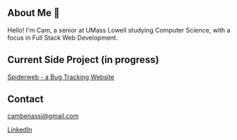 ## About Me 👋

Hello! I'm Cam, a senior at UMass Lowell studying Computer Science, with a focus in Full Stack Web Development.

## Current Side Project (in progress)
[Spiderweb - a Bug Tracking Website](https://bitbucket.org/cambenassi/spiderweb/src/main/)

## Contact
cambenassi@gmail.com

[LinkedIn](https://www.linkedin.com/in/cameron-benassi-5750861a4/)


